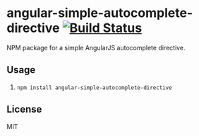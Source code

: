 # angular-simple-autocomplete-directive [![Build Status](https://travis-ci.org/alexneamtu/angular-simple-autocomplete-directive.png)](https://travis-ci.org/alexneamtu/angular-simple-autocomplete-directive)

NPM package for a simple AngularJS autocomplete directive.


## Usage
1. `npm install angular-simple-autocomplete-directive`


## License
MIT